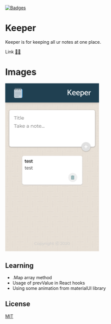 [![Badges](https://img.shields.io/badge/TeamTanayJobChallenge-2-blue)](https://2020.teamtanay.jobchallenge.dev/)

# Keeper

Keeper is for keeping all ur notes at one place.

Link [👨‍💻](https://m-keeper.netlify.app/)

# Images

<img src="screenshot.png" alt="alt text" width="300px">

## Learning

- .Map array method
- Usage of prevValue in React hooks
- Using some animation from materialUI library

## License

[MIT](https://choosealicense.com/licenses/mit/)
